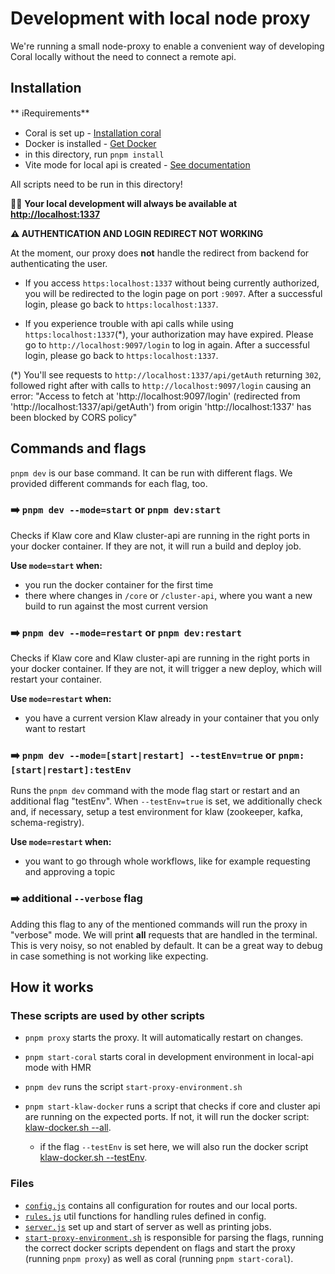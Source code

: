 # Development with local node proxy

We're running a small node-proxy to enable a convenient way of developing Coral locally without the need to connect a remote api.

## Installation

** ℹRequirements**

- Coral is set up - [Installation coral](../README.md)
- Docker is installed - [Get Docker](https://docs.docker.com/get-docker/)
- in this directory, run `pnpm install`
- Vite mode for local api is created - [See documentation](../docs/development-with-local-klaw.md)

All scripts need to be run in this directory!

🙋‍♀️ **Your local development will always be available at [http://localhost:1337](http://localhost:1337)**

**⚠️ AUTHENTICATION AND LOGIN REDIRECT NOT WORKING**

At the moment, our proxy does **not** handle the redirect from backend for authenticating the user.

- If you access `https:localhost:1337` without being currently authorized, you will be redirected to the login page on port `:9097`. After a successful login, please go back to `https:localhost:1337`.

- If you experience trouble with api calls while using `https:localhost:1337`(\*), your authorization may have expired. Please go to `http://localhost:9097/login` to log in again. After a successful login, please go back to `https:localhost:1337`.

(\*) You'll see requests to `http://localhost:1337/api/getAuth` returning `302`, followed right after with calls to `http://localhost:9097/login` causing an error: "Access to fetch at 'http://localhost:9097/login' (redirected from 'http://localhost:1337/api/getAuth') from origin 'http://localhost:1337' has been blocked by CORS policy"

## Commands and flags

`pnpm dev` is our base command. It can be run with different flags. We provided different commands for each flag, too.

### ➡️ `pnpm dev --mode=start` or `pnpm dev:start`

Checks if Klaw core and Klaw cluster-api are running in the right ports in your docker container. If they are not, it will run a build and deploy job.

**Use `mode=start` when:**

- you run the docker container for the first time
- there where changes in `/core` or `/cluster-api`, where you want a new build to run against the most current version

### ➡️ `pnpm dev --mode=restart` or `pnpm dev:restart`

Checks if Klaw core and Klaw cluster-api are running in the right ports in your docker container. If they are not, it will trigger a new deploy, which will restart your container.

**Use `mode=restart` when:**

- you have a current version Klaw already in your container that you only want to restart

### ➡️ `pnpm dev --mode=[start|restart] --testEnv=true` or `pnpm:[start|restart]:testEnv`

Runs the `pnpm dev` command with the mode flag start or restart and an additional flag "testEnv". When `--testEnv=true` is set, we additionally check and, if necessary, setup a test environment for klaw (zookeeper, kafka, schema-registry).

**Use `mode=restart` when:**

- you want to go through whole workflows, like for example requesting and approving a topic

### ➡️ additional `--verbose` flag

Adding this flag to any of the mentioned commands will run the proxy in "verbose" mode. We will print **all** requests that are handled in the terminal. This is very noisy, so not enabled by default. It can be a great way to debug in case something is not working like expecting.

## How it works

### These scripts are used by other scripts

- `pnpm proxy` starts the proxy. It will automatically restart on changes.
- `pnpm start-coral` starts coral in development environment in local-api mode with HMR
- `pnpm dev` runs the script `start-proxy-environment.sh`

- `pnpm start-klaw-docker` runs a script that checks if core and cluster api are running on the expected ports. If not, it will run the docker script: [klaw-docker.sh --all](../../docker-scripts/klaw-docker.sh).
  - if the flag `--testEnv` is set here, we will also run the docker script [klaw-docker.sh --testEnv](../../docker-scripts/klaw-docker.sh).

### Files

- [`config.js`](config.js) contains all configuration for routes and our local ports.
- [`rules.js`](rules.js) util functions for handling rules defined in config.
- [`server.js`](server.js) set up and start of server as well as printing jobs.
- [`start-proxy-environment.sh`](start-proxy-environment.sh) is responsible for parsing the flags, running the correct docker scripts dependent on flags and start the proxy (running `pnpm proxy`) as well as coral (running `pnpm start-coral`).
